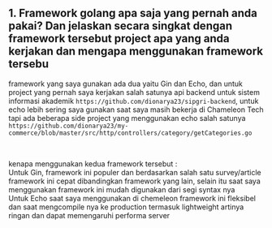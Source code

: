 ## 1. Framework golang apa saja yang pernah anda pakai? Dan jelaskan secara singkat dengan framework tersebut project apa yang anda kerjakan dan mengapa menggunakan framework tersebu

framework yang saya gunakan ada dua yaitu Gin dan Echo, dan untuk project yang pernah saya kerjakan salah satunya api backend untuk sistem informasi akademik ```https://github.com/dionarya23/sipgri-backend```, untuk echo lebih sering saya gunakan saat saya masih bekerja di Chameleon Tech tapi ada beberapa side project yang menggunakan echo salah satunya ```https://github.com/dionarya23/my-commerce/blob/master/src/http/controllers/category/getCategories.go```

</br>

kenapa menggunakan kedua framework tersebut :
</br>
Untuk Gin, framework ini populer dan berdasarkan salah satu survey/article framework ini cepat dibandingkan framework yang lain, selain itu saat saya menggunakan framework ini mudah digunakan dari segi syntax nya
</br>
Untuk Echo saat saya menggunakan di chemeleon framework ini fleksibel dan saat mengcompile nya ke production termasuk lightweight artinya ringan dan dapat memengaruhi performa server